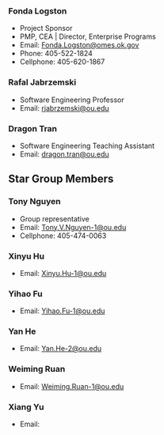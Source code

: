 ### Fonda Logston
* Project Sponsor
* PMP, CEA | Director, Enterprise Programs
* Email: Fonda.Logston@omes.ok.gov
* Phone: 405-522-1824
* Cellphone: 405-620-1867

### Rafal Jabrzemski
* Software Engineering Professor
* Email: rjabrzemski@ou.edu

### Dragon Tran
* Software Engineering Teaching Assistant
* Email: dragon.tran@ou.edu

## Star Group Members
### Tony Nguyen
* Group representative
* Email: Tony.V.Nguyen-1@ou.edu
* Cellphone: 405-474-0063


### Xinyu Hu
* Email: Xinyu.Hu-1@ou.edu

### Yihao Fu
* Email: Yihao.Fu-1@ou.edu

### Yan He
* Email: Yan.He-2@ou.edu

### Weiming Ruan
* Email: Weiming.Ruan-1@ou.edu

### Xiang Yu
* Email: 
